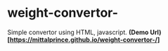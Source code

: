 # weight-convertor-
Simple convertor using HTML, javascript. **(Demo Url)[https://mittalprince.github.io/weight-convertor-/]**